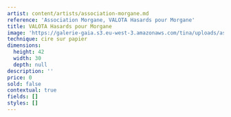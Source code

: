 ```yaml
---
artist: content/artists/association-morgane.md
reference: 'Association Morgane, VALOTA Hasards pour Morgane'
title: VALOTA Hasards pour Morgane
image: 'https://galerie-gaia.s3.eu-west-3.amazonaws.com/tina/uploads/association-morgane/valota-hasards-pour-morgane.jpg'
technique: cire sur papier
dimensions:
  height: 42
  width: 30
  depth: null
description: ''
price: 0
sold: false
contextual: true
fields: []
styles: []
---
```


